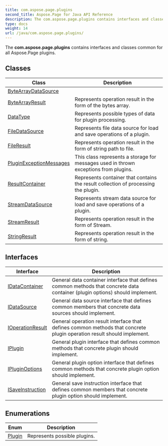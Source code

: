 ```yaml
---
title: com.aspose.page.plugins
second_title: Aspose.Page for Java API Reference
description: The com.aspose.page.plugins contains interfaces and classes common for all Aspose.Page plugins.
type: docs
weight: 14
url: /java/com.aspose.page.plugins/
---
```


The  **com.aspose.page.plugins**  contains interfaces and classes common for all Aspose.Page plugins.


## Classes

| Class | Description |
| --- | --- |
| [ByteArrayDataSource](../com.aspose.page.plugins/bytearraydatasource) |  |
| [ByteArrayResult](../com.aspose.page.plugins/bytearrayresult) | Represents operation result in the form of the bytes array. |
| [DataType](../com.aspose.page.plugins/datatype) | Represents possible types of data for plugin processing. |
| [FileDataSource](../com.aspose.page.plugins/filedatasource) | Represents file data source for load and save operations of a plugin. |
| [FileResult](../com.aspose.page.plugins/fileresult) | Represents operation result in the form of string path to file. |
| [PluginExceptionMessages](../com.aspose.page.plugins/pluginexceptionmessages) | This class represents a storage for messages used in thrown exceptions from plugins. |
| [ResultContainer](../com.aspose.page.plugins/resultcontainer) | Represents container that contains the result collection of processing the plugin. |
| [StreamDataSource](../com.aspose.page.plugins/streamdatasource) | Represents stream data source for load and save operations of a plugin. |
| [StreamResult](../com.aspose.page.plugins/streamresult) | Represents operation result in the form of Stream. |
| [StringResult](../com.aspose.page.plugins/stringresult) | Represents operation result in the form of string. |

## Interfaces

| Interface | Description |
| --- | --- |
| [IDataContainer](../com.aspose.page.plugins/idatacontainer) | General data container interface that defines common methods that concrete data container (plugin options) should implement. |
| [IDataSource](../com.aspose.page.plugins/idatasource) | General data source interface that defines common members that concrete data sources should implement. |
| [IOperationResult](../com.aspose.page.plugins/ioperationresult) | General operation result interface that defines common methods that concrete plugin operation result should implement. |
| [IPlugin](../com.aspose.page.plugins/iplugin) | General plugin interface that defines common methods that concrete plugin should implement. |
| [IPluginOptions](../com.aspose.page.plugins/ipluginoptions) | General plugin option interface that defines common methods that concrete plugin option should implement. |
| [ISaveInstruction](../com.aspose.page.plugins/isaveinstruction) | General save instruction interface that defines common members that concrete plugin option should implement. |

## Enumerations

| Enum | Description |
| --- | --- |
| [Plugin](../com.aspose.page.plugins/plugin) | Represents possible plugins. |
